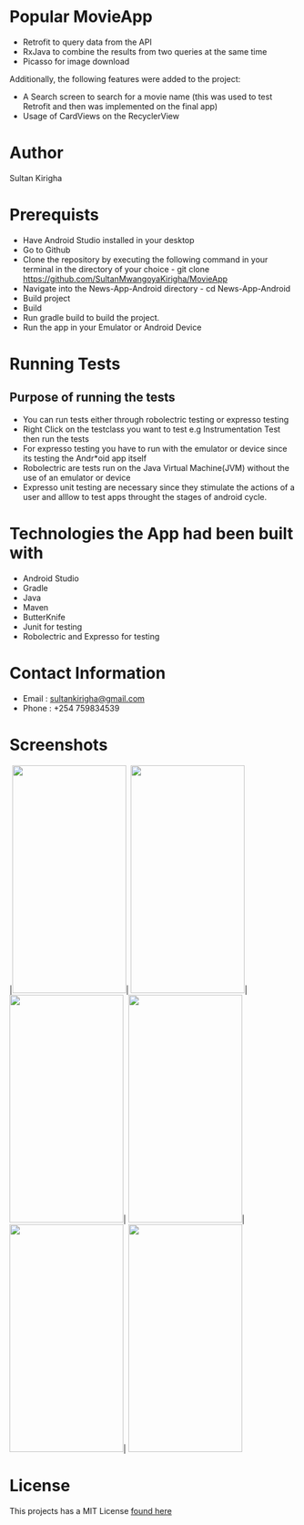 # Popular MovieApp
- Retrofit to query data from the API
- RxJava to combine the results from two queries at the same time
- Picasso for image download

Additionally, the following features were added to the project:
- A Search screen to search for a movie name (this was used to test Retrofit and then was implemented on the final app)
- Usage of CardViews on the RecyclerView

# Author
Sultan Kirigha

# Prerequists
* Have Android Studio installed in your desktop
* Go to Github
* Clone the repository by executing the following command in your terminal in the directory of your choice - git clone https://github.com/SultanMwangoyaKirigha/MovieApp
* Navigate into the News-App-Android directory - cd News-App-Android
* Build project
* Build
* Run gradle build to build the project.
* Run the app in your Emulator or Android Device

# Running Tests
## Purpose of running the tests
* You can run tests either through robolectric testing or expresso testing
* Right Click on the testclass you want to test e.g Instrumentation Test then run the tests
* For expresso testing you have to run with the emulator or device since its testing the Andr*oid app itself
* Robolectric are tests run on the Java Virtual Machine(JVM) without the use of an emulator or device
* Expresso unit testing are necessary since they stimulate the actions of a user and alllow to test apps throught the stages of android cycle.

# Technologies the App had been built with
* Android Studio
* Gradle
* Java
* Maven
* ButterKnife
* Junit for testing
* Robolectric and Expresso for testing

# Contact Information
- Email : sultankirigha@gmail.com
- Phone : +254 759834539


# Screenshots
|<img src="https://github.com/SultanMwangoyaKirigha/MovieApp/blob/main/app/src/main/res/drawable/img_6.jpg" width="200" height="400" />|
<img src="https://github.com/SultanMwangoyaKirigha/MovieApp/blob/main/app/src/main/res/drawable/img_7.jpg" width="200" height="400" />|
<img src="https://github.com/SultanMwangoyaKirigha/MovieApp/blob/main/app/src/main/res/drawable/img_8.jpg" width="200" height="400" />|
<img src="https://github.com/SultanMwangoyaKirigha/MovieApp/blob/main/app/src/main/res/drawable/img_9.jpg" width="200" height="400" />|
<img src="https://github.com/SultanMwangoyaKirigha/MovieApp/blob/main/app/src/main/res/drawable/img_10.jpg" width="200" height="400" />|
<img src="https://github.com/SultanMwangoyaKirigha/MovieApp/blob/main/app/src/main/res/drawable/img_11.jpg" width="200" height="400" />

# License
This projects has a MIT License [found here](LICENSE)
